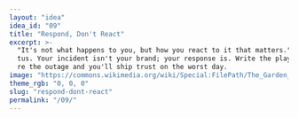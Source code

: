```yaml
---
layout: "idea"
idea_id: "09"
title: "Respond, Don't React"
excerpt: >-
  "It's not what happens to you, but how you react to it that matters." — Epicte
  tus. Your incident isn't your brand; your response is. Write the playbook befo
  re the outage and you'll ship trust on the worst day.
image: "https://commons.wikimedia.org/wiki/Special:FilePath/The_Garden_of_Earthly_Delights_by_Bosch_High_Resolution.jpg"
theme_rgb: "0, 0, 0"
slug: "respond-dont-react"
permalink: "/09/"
---
```

<!-- TODO: Paste the full body content for this idea here. -->
